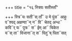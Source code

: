 +++
title = "१६ स्त्रियः सतीस्ताँ"

+++
स्त्रि᳓यः सती᳓स् ताँ᳓ उ मे पुंस᳓ आहुः  
प᳓श्यद् अक्षण्वा᳓न् न᳓ वि᳓ चेतद् अन्धः᳓  
कवि᳓र् यः᳓ पुत्रः᳓ स᳓ ईम् आ᳓ चिकेत  
य᳓स् ता᳓ विजाना᳓त् स᳓ पितु᳓ष् पिता᳓सत्